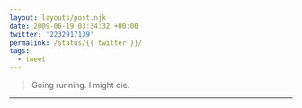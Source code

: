 ```yaml
---
layout: layouts/post.njk
date: 2009-06-19 03:34:32 +00:00
twitter: '2232917139'
permalink: /status/{{ twitter }}/
tags: 
  - tweet
---
```


> Going running. I might die.

---
